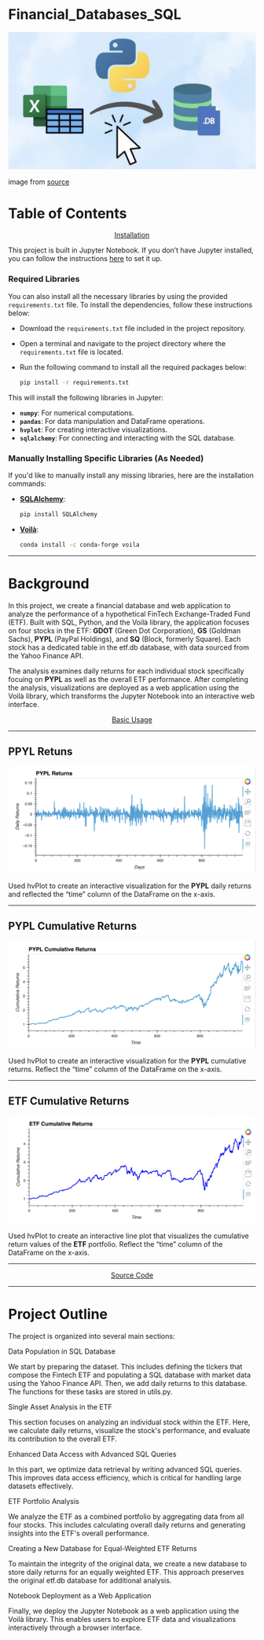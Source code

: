 # Financial_Databases_SQL


![Display](Resources/DBsql.png)

image from [source](https://www.youtube.com/watch?v=GIO7hWAVRzU)

# Table of Contents

<div align="center">
   
   [Installation](#installation)
   
</div>

   
This project is built in Jupyter Notebook. If you don’t have Jupyter installed, you can follow the instructions [here](https://jupyterlab.readthedocs.io/en/stable/getting_started/installation.html) to set it up.

### Required Libraries

You can also install all the necessary libraries by using the provided `requirements.txt` file. To install the dependencies, follow these instructions below:

-  Download the `requirements.txt` file included in the project repository.
-  Open a terminal and navigate to the project directory where the `requirements.txt` file is located.
-  Run the following command to install all the required packages below:

   ```bash
   pip install -r requirements.txt
   ```

This will install the following libraries in Jupyter:
- **`numpy`**: For numerical computations.
- **`pandas`**: For data manipulation and DataFrame operations.
- **`hvplot`**: For creating interactive visualizations.
- **`sqlalchemy`**: For connecting and interacting with the SQL database.

### Manually Installing Specific Libraries (As Needed)

If you'd like to manually install any missing libraries, here are the installation commands:

- [**SQLAlchemy**](https://www.sqlalchemy.org/):
   
  ```bash
  pip install SQLAlchemy
  ```
- [**Voilà**](https://github.com/voila-dashboards/voila):
  
  ```bash
  conda install -c conda-forge voila
  ```
---


# Background

In this project, we create a financial database and web application to analyze the performance of a hypothetical FinTech Exchange-Traded Fund (ETF). Built with SQL, Python, and the Voilà library, the application focuses on four stocks in the ETF: __GDOT__ (Green Dot Corporation), __GS__ (Goldman Sachs), __PYPL__ (PayPal Holdings), and __SQ__ (Block, formerly Square). Each stock has a dedicated table in the etf.db database, with data sourced from the Yahoo Finance API.

The analysis examines daily returns for each individual stock specifically focuing on __PYPL__ as well as the overall ETF performance. After completing the analysis, visualizations are deployed as a web application using the Voilà library, which transforms the Jupyter Notebook into an interactive web interface.


<div align="center">
   
  [Basic Usage](#basic-usage)
   
</div>
   

  ---

## PPYL Retuns 

![Display](Resources/PPYL_Return.png)

Used hvPlot to create an interactive visualization for the __PYPL__ daily returns and reflected the “time” column of the DataFrame on the x-axis.

---
## PYPL Cumulative Returns

![Display](Resources/PYPL_Cumulative.png)

Used hvPlot to create an interactive visualization for the __PYPL__ cumulative returns. Reflect the “time” column of the DataFrame on the x-axis.

---

## ETF Cumulative Returns

![Display](Resources/ETF_Cumulative.png)

Used hvPlot to create an interactive line plot that visualizes the cumulative return values of the __ETF__ portfolio. Reflect the “time” column of the DataFrame on the x-axis.

---


 <div align="center">
   
   [Source Code](https://github.com/kelvinkissi/Financial-Databases-SQL/blob/main/etf_analyzer.ipynb)
   
</div>

-----

# Project Outline

The project is organized into several main sections:

Data Population in SQL Database

We start by preparing the dataset. This includes defining the tickers that compose the Fintech ETF and populating a SQL database with market data using the Yahoo Finance API. Then, we add daily returns to this database. The functions for these tasks are stored in utils.py.

Single Asset Analysis in the ETF

This section focuses on analyzing an individual stock within the ETF. Here, we calculate daily returns, visualize the stock's performance, and evaluate its contribution to the overall ETF.

Enhanced Data Access with Advanced SQL Queries

In this part, we optimize data retrieval by writing advanced SQL queries. This improves data access efficiency, which is critical for handling large datasets effectively.

ETF Portfolio Analysis

We analyze the ETF as a combined portfolio by aggregating data from all four stocks. This includes calculating overall daily returns and generating insights into the ETF's overall performance.

Creating a New Database for Equal-Weighted ETF Returns

To maintain the integrity of the original data, we create a new database to store daily returns for an equally weighted ETF. This approach preserves the original etf.db database for additional analysis.

Notebook Deployment as a Web Application

Finally, we deploy the Jupyter Notebook as a web application using the Voilà library. This enables users to explore ETF data and visualizations interactively through a browser interface.
